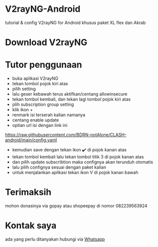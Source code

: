# V2rayNG-Android
tutorial &amp; config V2rayNG for Android
khusus paket XL flex dan Akrab

# Download V2rayNG


# Tutor penggunaan
- buka aplikasi V2rayNG
- tekan tombol pojok kiri atas
- pilih setting
- lalu geser kebawah terus aktifkan/centang allowinsecure
- tekan tombol kembali, dan tekan lagi tombol pojok kiri atas
- plih subscription group setting
- klik ikon + 
- renmark isi terserah kalian namanya
- centang enable update
- optian url isi dengan link ini

https://raw.githubusercontent.com/BDRN-notAlone/CLASH-android/main/config.yaml
- kemudian save dengan tekan ikon ✔️ di pojok kanan atas 
- tekan tombol kembali lalu tekan tombol titik 3 di pojok kanan atas 
- dan pilih update subscribtion maka confignya akan terunduh otomatis 
- lalu pilih confignya sesuai dengan paket kalian
- untuk menjalankan aplikasi tekan ikon V di pojok kanan bawah

# Terimaksih
mohon donasinya via gopay atau shopeepay di nomor 082239563924

# Kontak saya
ada yang perlu ditanyakan hubungi via <a href="https://wa.me/6285654602469">Whatsapp</a>
